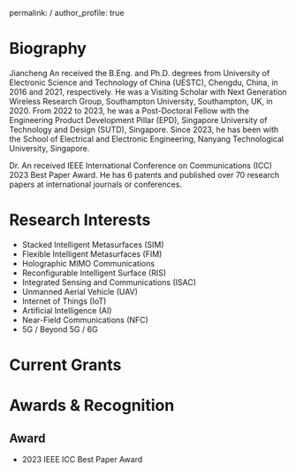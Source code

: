 permalink: /
author_profile: true
# Biography
Jiancheng An received the B.Eng. and Ph.D. degrees from University of Electronic Science and Technology of China (UESTC), Chengdu, China, in 2016 and 2021, respectively. He was a Visiting Scholar with Next Generation Wireless Research Group, Southampton University, Southampton, UK, in 2020. From 2022 to 2023, he was a Post-Doctoral Fellow with the Engineering Product Development Pillar (EPD), Singapore University of Technology and Design (SUTD), Singapore. Since 2023, he has been with the School of Electrical and Electronic Engineering, Nanyang Technological University, Singapore.

Dr. An received IEEE International Conference on Communications (ICC) 2023 Best Paper Award. He has 6 patents and published over 70 research papers at international journals or conferences.

# Research Interests
* Stacked Intelligent Metasurfaces (SIM)
* Flexible Intelligent Metasurfaces (FIM)
* Holographic MIMO Communications
* Reconfigurable Intelligent Surface (RIS)
* Integrated Sensing and Communications (ISAC)
* Unmanned Aerial Vehicle (UAV)
* Internet of Things (IoT)
* Artificial Intelligence (AI)
* Near-Field Communications (NFC)
* 5G / Beyond 5G / 6G

# Current Grants

# Awards & Recognition
## Award
* 2023 IEEE ICC Best Paper Award
